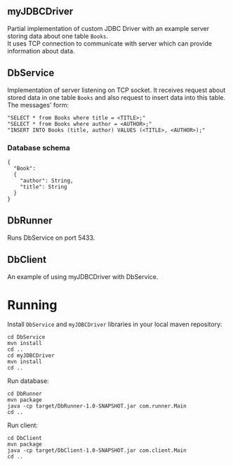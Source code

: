 ## myJDBCDriver
Partial implementation of custom JDBC Driver with an example server storing data about one table `Books`.  
It uses TCP connection to communicate with server which can provide information about data.

## DbService
Implementation of server listening on TCP socket. It receives request about stored data in one table `Books` and also request to insert data into this table.  
The messages' form:
```
"SELECT * from Books where title = <TITLE>;"
"SELECT * from Books where author = <AUTHOR>;"
"INSERT INTO Books (title, author) VALUES (<TITLE>, <AUTHOR>);"
```  

### Database schema
```
{
  "Book":
  {
    "author": String,
    "title": String
  }
}
```

## DbRunner
Runs DbService on port 5433.

## DbClient
An example of using myJDBCDriver with DbService.

# Running
Install `DbService` and `myJDBCDriver` libraries in your local maven repository:
```
cd DbService
mvn install
cd ..
cd myJDBCDriver
mvn install
cd ..
```
Run database:
```
cd DbRunner
mvn package
java -cp target/DbRunner-1.0-SNAPSHOT.jar com.runner.Main
cd ..
```
Run client:
```
cd DbClient
mvn package
java -cp target/DbClient-1.0-SNAPSHOT.jar com.client.Main
cd ..
```